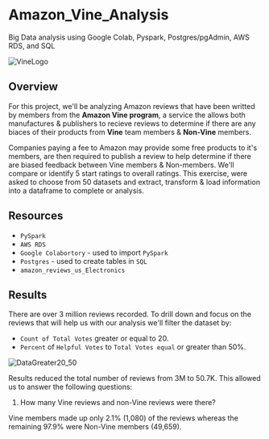 # Amazon_Vine_Analysis
Big Data analysis using Google Colab, Pyspark, Postgres/pgAdmin, AWS RDS, and SQL

![VineLogo](https://user-images.githubusercontent.com/109354592/204041605-7ec769ed-3454-4fa2-ac8a-338d28b53abb.png)

## Overview

For this project, we'll be analyzing Amazon reviews that have been writted by members from the **Amazon Vine program**, a service the allows both manufactures & publishers to recieve reviews to determine if there are any biaces of their products from **Vine** team members & **Non-Vine** members.

Companies paying a fee to Amazon may provide some free products to it's members, are then required to publish a review to help determine if there are biased feedback between Vine members & Non-members. We'll compare or identify 5 start ratings to overall ratings. This exercise, were asked to choose from 50 datasets and extract, transform & load information into a dataframe to complete or analysis.

## Resources
  * `PySpark`
  * `AWS RDS`
  * `Google Colabortory` - used to import `PySpark`
  * `Postgres` - used to create tables in `SQL` 
  * `amazon_reviews_us_Electronics`
  
## Results
  
  There are over 3 million reviews recorded. To drill down and focus on the reviews that will help us with our analysis we'll filter the dataset by:
   * `Count of Total Votes` greater or equal to 20.
   * `Percent` of `Helpful Votes` to `Total Votes equal` or greater than 50%.
   
![DataGreater20_50](https://user-images.githubusercontent.com/109354592/204043885-6ad6cdf2-730f-45d4-be91-f5046b44e85a.png)
   
Results reduced the total number of reviews from 3M to 50.7K. This allowed us to answer the following questions:

1. How many Vine reviews and non-Vine reviews were there?

Vine members made up only 2.1% (1,080) of the reviews whereas the remaining 97.9% were Non-Vine members (49,659).
